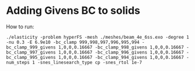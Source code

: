 # Adding Givens BC to solids

How to run:

`./elasticity -problem hyperFS -mesh ./meshes/beam_4e_6ss.exo -degree 1 -nu 0.3 -E 6.9e10 -bc_clamp 999,998,997,996,995,994 -bc_clamp_999_givens 1,0,0,0.16667 -bc_clamp_998_givens 1,0,0,0.16667 -bc_clamp_997_givens 1,0,0,0.16667 -bc_clamp_996_givens 1,0,0,0.16667 -bc_clamp_995_givens 1,0,0,0.16667 -bc_clamp_994_givens 1,0,0,0.16667 -num_steps 1 -snes_linesearch_type cp -snes_rtol 1e-7`
